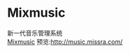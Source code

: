 # Mixmusic

新一代音乐管理系统<br/>
[Mixmusic](https://github.com/missra-kit/MixMusic)
预览:http://music.missra.com/

